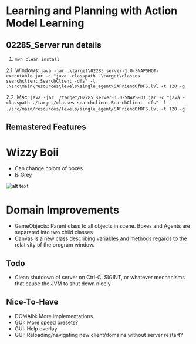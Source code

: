 # Learning and Planning with Action Model Learning

## 02285_Server run details

1. `mvn clean install`

2.1. Windows:
`java -jar .\target\02285_server-1.0-SNAPSHOT-executable.jar -c "java -classpath .\target\classes searchclient.SearchClient -dfs" -l .\src\main\resources\levels\single_agent\SAFriendOfDFS.lvl -t 120 -g`

2.2. Mac:
`java -jar ./target/02285_server-1.0-SNAPSHOT.jar -c "java -classpath ./target/classes searchclient.SearchClient -dfs" -l ./src/main/resources/levels/single_agent/SAFriendOfDFS.lvl -t 120 -g`
`


## Remastered Features

# Wizzy Boii

* Can change colors of boxes
* Is Grey

![alt text](https://art.pixilart.com/1d891dc0dc174c0.png)


# Domain Improvements 

* GameObjects: Parent class to all objects in scene. Boxes and Agents are separated into two child classes
* Canvas is a new class describing variables and methods regards to the relativity of the program window.

## Todo
* Clean shutdown of server on Ctrl-C, SIGINT, or whatever mechanisms that cause the JVM to shut down nicely.

## Nice-To-Have
* DOMAIN: More implementations.
* GUI: More speed presets?
* GUI: Help overlay.
* GUI: Reloading/navigating new client/domains without server restart?